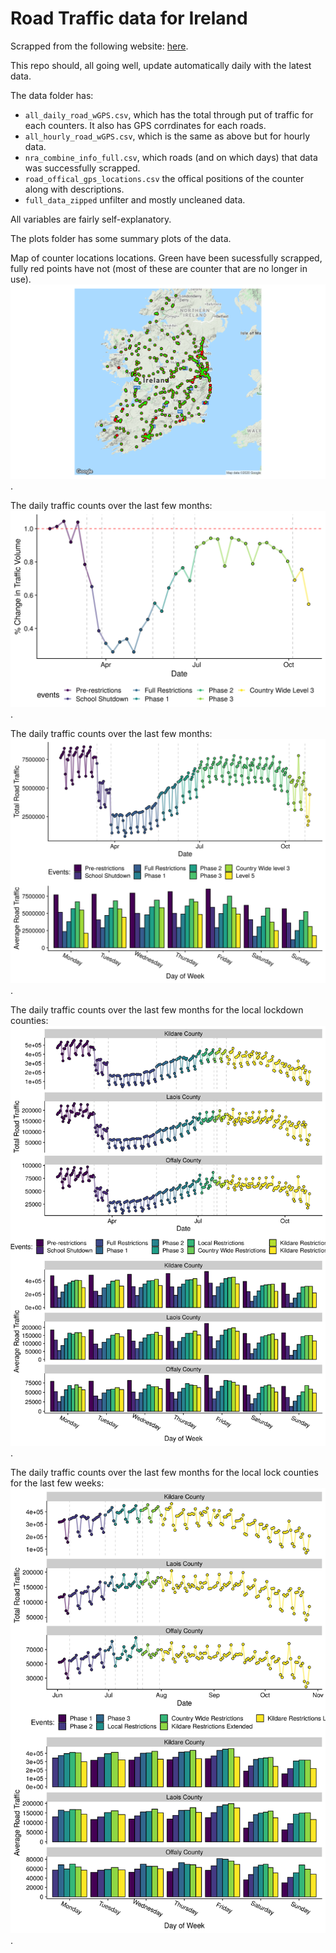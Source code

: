 # Road Traffic data for Ireland

Scrapped from the following website: [here](https://www.nratrafficdata.ie/c2/gmapbasic.asp?sgid=ZvyVmXU8jBt9PJE$c7UXt6).

This repo should, all going well, update automatically daily with the latest data.

The data folder has: 

* `all_daily_road_wGPS.csv`, which has the total through put of traffic for each counters. It also has GPS corrdinates for each roads.
* `all_hourly_road_wGPS.csv`, which is the same as above but for hourly data. 
* `nra_combine_info_full.csv`, which roads (and on which days) that data was successfully scrapped. 
* `road_offical_gps_locations.csv` the offical positions of the counter along with descriptions.
* `full_data_zipped` unfilter and mostly uncleaned data.

All variables are fairly self-explanatory. 

The plots folder has some summary plots of the data. 

Map of counter locations locations. Green have been sucessfully scrapped, fully red points have not (most of these are counter that are no longer in use).
![the map](https://github.com/DavidJPOS/TII_road_data/blob/master/plots/road_location_with_scraped_data3.png).

The daily traffic counts over the last few months:
![the time-series](https://github.com/DavidJPOS/TII_road_data/blob/master/plots/total_traffic_weekly_pc.png).

The daily traffic counts over the last few months:
![the time-series](https://github.com/DavidJPOS/TII_road_data/blob/master/plots/daily_road_traffic_wWeekDay.png).


The daily traffic counts over the last few months for the local lockdown counties:
![the time-series](https://github.com/DavidJPOS/TII_road_data/blob/master/plots/daily_road_traffic_wWeekDay_local.png).


The daily traffic counts over the last few months for the local lock counties for the last few weeks:
![the time-series](https://github.com/DavidJPOS/TII_road_data/blob/master/plots/daily_road_traffic_wWeekDay_local_recent.png).
